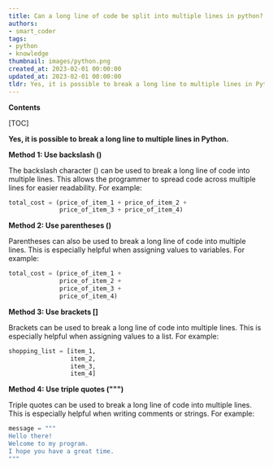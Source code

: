 ```yaml
---
title: Can a long line of code be split into multiple lines in python?
authors:
- smart_coder
tags:
- python
- knowledge
thumbnail: images/python.png
created_at: 2023-02-01 00:00:00
updated_at: 2023-02-01 00:00:00
tldr: Yes, it is possible to break a long line to multiple lines in Python by using the line continuation character (\) at the end of each line.
---
```


**Contents**

[TOC]

**Yes, it is possible to break a long line to multiple lines in Python.**

**Method 1: Use backslash (\)**

The backslash character (\) can be used to break a long line of code into multiple lines. This allows the programmer to spread code across multiple lines for easier readability. For example:

```python
total_cost = (price_of_item_1 + price_of_item_2 +
              price_of_item_3 + price_of_item_4)
```

**Method 2: Use parentheses ()**

Parentheses can also be used to break a long line of code into multiple lines. This is especially helpful when assigning values to variables. For example:

```python
total_cost = (price_of_item_1 + 
              price_of_item_2 + 
              price_of_item_3 + 
              price_of_item_4)
```

**Method 3: Use brackets []**

Brackets can be used to break a long line of code into multiple lines. This is especially helpful when assigning values to a list. For example:

```python
shopping_list = [item_1, 
                 item_2, 
                 item_3, 
                 item_4]
```

**Method 4: Use triple quotes (""")**

Triple quotes can be used to break a long line of code into multiple lines. This is especially helpful when writing comments or strings. For example:

```python
message = """
Hello there!
Welcome to my program.
I hope you have a great time.
"""
```
